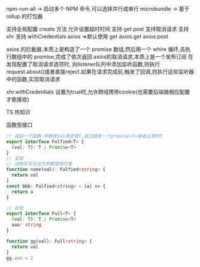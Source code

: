 npm-run-all -> 启动多个 NPM 命令,可以选择并行或串行
microbundle -> 基于 rollup 的打包器

支持全局配置 create 方法
允许设置超时时间
支持 get post
支持取消请求
支持 xhr
支持 withCredentials
axios =>默认使用 get
axios.get
axios.post

axios 的拦截器,本质上是构造了一个 promise 数组,然后用一个 whire 循环,去执行数组中的 promise,完成了依次返回
axios的取消请求,本质上是一个发布订阅 在发现配置了取消请求选项时,
向listener队列中添加监听函数,则执行request.about()或者直接reject.如果在请求完成前,触发了回调,则执行这些监听器中的函数,实现取消请求

xhr.withCredentials 设置为true时,允许跨域携带cookie(也需要后端做相应配置才能接收)

TS 热知识

函数型接口

```ts
// 返回一个函数 参数是val类型是T,返回值是一个promise<T>或者正常的T
export interface Fulfied<T> {
  (val: T): T | Promise<T>
}
// 实现
// 这种实现无法为参数提供约束
function name(val): Fulfied<string> {
  return val
}
const bbb: Fulfied<string> = (a) => {
  return a
}

// 实现
export interface Full<T> {
  (val: T): T | Promise<T>
  aaa: string
}

function gg(val): Full<string> {
  return val
}
gg.aaa = 2
```
